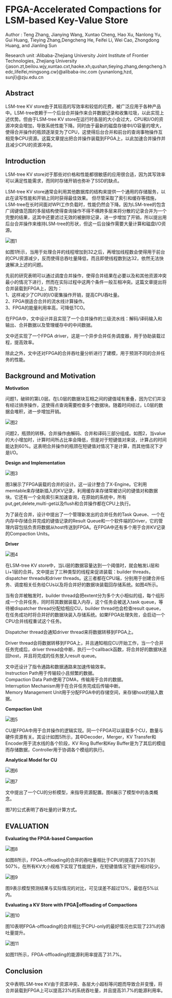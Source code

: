 # **FPGA-Accelerated Compactions  for LSM-based Key-Value Store**
Author : Teng Zhang, Jianying Wang, Xuntao Cheng, Hao Xu, Nanlong Yu, Gui Huang, Tieying Zhang,Dengcheng He, Feifei Li, Wei Cao, Zhongdong Huang, and Jianling Sun

Research unit :Alibaba-Zhejiang University Joint Institute of Frontier Technologies, Zhejiang University
{jason.zt,beilou.wjy,xuntao.cxt,haoke.xh,qushan,tieying.zhang,dengcheng.hedc,lifeifei,mingsong.cw}@alibaba-inc.com
{yunanlong,hzd, sunjl}@zju.edu.cn

## **Abstract**

LSM-tree KV store由于其较高的写效率和较低的花费，被广泛应用于各种产品中。LSM-tree依赖于一个后台合并操作来合并数据记录和收集垃圾，以此实现上述优势。但由于LSM-tree KV store在运行时各层的大小会过大，CPU和I/O的资源冲突会增加，导致系统性能下降。同时由于最新的磁盘存储中I/O容量的增大，使得合并操作的瓶颈逐渐变为了CPU，这使得后台合并和前台的查询事物操作互相竞争CPU资源。这篇文章提出把合并操作装载到FPGA上，以此加速合并操作并且减少CPU的资源冲突。

## **Introduction**

LSM-tree KV store对于那些对价格和性能都很敏感的应用很合适，因为其写效率可以满足性能需求，而同时存储开销也弥补了SSD的缺点。

LSM-tree KV store通常会利用其他数据库的结构来提供一个通用的存储服务，以此在读写性能和开销上同时获得最佳效果。
但尽管采取了索引和缓存等措施，LSM-tree在长时间面对WPI工作负载时，性能仍然会下降。因为LSM-tree的包含广阔键值范围的多层结构使得查询操作不得不横跨多层来将分散的记录合并为一个完整的结果，这其中还要滤过无效的被删除记录，进一步增加了开销，所以提出用后台合并操作来维持LSM-tree的形状，但这一后台操作需要大量计算和磁盘I/O资源。

![图1](https://img-blog.csdnimg.cn/f0b23134396a40f5b0b33e0e3933f058.jpeg#pic_center)


如图1所示，当用于处理合并的线程增加到32之后，再增加线程数会使得用于前台的CPU资源减少，反而使得总吞吐量降低，而且即使线程数到达32，依然无法快速解决上述的问题。

先前的研究表明可以通过调度合并操作，使得合并结果在必要以及和其他资源冲突最小的情况下进行，然而在实际过程中这两个条件一般互相冲突。这篇文章提出将合并装载到FPGA上，因为：  
1、这样减少了CPU的I/O密集操作开销，提高CPU吞吐量。  
2、FPGA很适合合并的流水线计算操作。  
3、FPGA的能量利用率高，可降低TCO。

在FPGA中，文中设计并且实现了一个合并操作的三级流水线：解码/译码输入和输出、合并数据以及管理缓存中的中间数据。

文中还实现了一个FPGA driver，这是一个异步合并任务调度器，用于协助装载过程，提高效率。

除此之外，文中还对FPGA的合并吞吐量分析进行了建模，用于预测不同的合并任务的性能。

## **Background and Motivation**

**Motivation**

问题1，破碎的第L0层。在L0层的数据块互相之间的键值域有重叠，因为它们并没有经过排序操作，这使得点查询需要检查多个数据块。随着时间经过，L0层的数据会堆积，进一步增加开销。

![图2](https://img-blog.csdnimg.cn/8584947ab6c64e0898758ea9e20e2c2f.jpeg#pic_center)


问题2，瓶颈的转移。合并操作由解码、合并和译码三部分组成。如图2，当value的大小增加时，计算时间所占比率会降低，但是对于短键值对来说，计算占的时间能达到60%。这表明合并操作的瓶颈在短键值对情况下是计算，而其他情况下才是I/O。

**Design and Implementation**

![图3](https://img-blog.csdnimg.cn/8585e478481e4909b02a61facf04f882.jpeg#pic_center)


图3展示了FPGA装载的合并的设计。这一设计整合了X-Engine。它利用memtable来存储新插入的KV记录，利用缓存来存储常被访问的键值对和数据块。它还有一个全局索引来加速查询，在原始的系统中，所有put,get,delete,multi-get以及flush和合并操作都在CPU上执行。

为了装在合并，设计中提出了一个管理新发出的合并任务的Task Queue、一个在内存中存储合并完成的键值记录的Result Queue和一个软件端的Driver，它的管理内容包括负责将数据从host传送到FPGA。在FPGA中还有多个用于合并KV记录的Compaction Units。

**Driver**

![图4](https://img-blog.csdnimg.cn/7340830af95c48eea7d4ccb97bf9ed44.jpeg#pic_center)


在LSM-tree KV store中，当Li层的数据容量达到一个阈值时，就会触发Li层和Li+1层的合并。文中提出了三种类型的线程来促进装载：builder threads，dispatcher threads和driver threads。这三者都在CPU端，分别用于创建合并任务、调度相关任务给CUs以及将合并好的数据块装载回存储系统。如图4所示。

当有合并被触发时，builder thread会把extent分为多个大小相似的组，每个组形成一个合并任务，同时将其数据装载入内存，这个任务会被送入task queue，等待被dispatcher thread分配给相应CU，builder thread也会检查result queue，在任务成功时将合并好的数据块装入存储系统。如果FPGA处理失败，会启动一个CPU合并线程重试这个任务。

Dispatcher thread会通知driver thread来将数据转移到FPGA上。

Driver thread会将数据转移到FPGA上，并且通知相应CU开始工作，当一个合并任务完成后，driver thread会中断，执行一个callback函数，将合并好的数据块送回host，并且将完成的任务放入result queue。

文中还设计了指令通路和数据通路来加速传输效率。  
Instruction Path用于传输较小且频繁的数据。  
Compaction Data Path使用了DMA，传输用于合并的数据。  
Interruption Mechanism用于在合并任务完成后传输中断。  
Memory Management Unit用于分配FPGA中的存储空间，来存储host的输入数据。

**Compaction Unit**

![图5](https://img-blog.csdnimg.cn/fd356f593bc14d33b60f10b918e15904.jpeg#pic_center)


CU是FPGA中用于合并操作的逻辑实现。同一个FPGA可以装载多个CU，数量与硬件资源有关。其设计如图5所示，其中Decoder，Merger，KV Transfer和Encoder用于流水线的各个阶段，KV Ring Buffer和Key Buffer是为了其后的模组而存储数据，Controller用于协调各个模组的执行。

**Analytical Model for CU**

![图6](https://img-blog.csdnimg.cn/765703221a6b43d0b032aba619382795.jpeg#pic_center)


![图7](https://img-blog.csdnimg.cn/b7007cb1ca2449b892eaf338e74e52d0.jpeg#pic_center)


文中提出了一个CU的分析模型，来指导资源配置。图6展示了模型中的各类概念。

图7的公式表明了吞吐量的计算方式。

## **EVALUATION**

**Evaluating the FPGA-based Compaction**

![图8](https://img-blog.csdnimg.cn/0a5df147add34253bde7603c9639b61b.jpeg#pic_center)


如图8所示，FPGA-offloading的合并的吞吐量相比于CPU的提高了203%到507%，在所有KV大小规格下实现了性能提升，在短键值情况下提升相对较少。

![图9](https://img-blog.csdnimg.cn/f5dab10d125f4f0581c03d66ddcb007f.jpeg#pic_center)


图9表示模型预测结果与实际情况的对比，可见误差不超过13%，最低在5%以内。

**Evaluating a KV Store with FPGAoffloading of Compactions**

![图10](https://img-blog.csdnimg.cn/69ef0dfe5a504900a3ef22afae0c4ec6.jpeg#pic_center)


图10表明FPGA-offloading的合并相比于CPU-only的最好情况也实现了23%的吞吐量提升。

![图11](https://img-blog.csdnimg.cn/de437c4e5e95486e912910cde72e6b9a.jpeg#pic_center)


如图11所示，FPGA-offloading的能源利用率提高了31.7%。

## **Conclusion**

文中表明LSM-tree KV由于资源冲突、各层大小超标等问题而导致合并变慢，将合并装载到FPGA上可以提高23%的系统吞吐量，并且提高31.7%的能源利用率。

